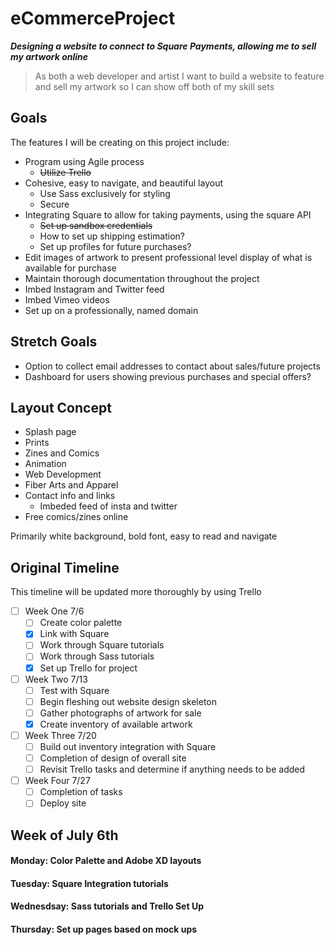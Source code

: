 # eCommerceProject
***Designing a website to connect to Square Payments, allowing me to sell my artwork online***

>As both a web developer and artist 
>I want to build a website to feature and sell my artwork 
>so I can show off both of my skill sets

## Goals

The features I will be creating on this project include: 

- Program using Agile process
  - ~~Utilize Trello~~
- Cohesive, easy to navigate, and beautiful layout
  - Use Sass exclusively for styling
  - Secure
- Integrating Square to allow for taking payments, using the square API
  - ~~Set up sandbox credentials~~
  - How to set up shipping estimation? 
  - Set up profiles for future purchases? 
- Edit images of artwork to present professional level display of what is available for purchase
- Maintain thorough documentation throughout the project
- Imbed Instagram and Twitter feed
- Imbed Vimeo videos
- Set up on a professionally, named domain

## Stretch Goals

- Option to collect email addresses to contact about sales/future projects
- Dashboard for users showing previous purchases and special offers? 

## Layout Concept

- Splash page
- Prints 
- Zines and Comics
- Animation
- Web Development
- Fiber Arts and Apparel
- Contact info and links
  - Imbeded feed of insta and twitter
- Free comics/zines online

Primarily white background, bold font, easy to read and navigate

## Original Timeline

This timeline will be updated more thoroughly by using Trello

- [ ] Week One 7/6
  - [ ] Create color palette
  - [x] Link with Square
  - [ ] Work through Square tutorials
  - [ ] Work through Sass tutorials
  - [x] Set up Trello for project 
- [ ] Week Two 7/13
  - [ ] Test with Square
  - [ ] Begin fleshing out website design skeleton
  - [ ] Gather photographs of artwork for sale
  - [x] Create inventory of available artwork
- [ ] Week Three 7/20
  - [ ] Build out inventory integration with Square
  - [ ] Completion of design of overall site
  - [ ] Revisit Trello tasks and determine if anything needs to be added
- [ ] Week Four 7/27
  - [ ] Completion of tasks
  - [ ] Deploy site
  
## Week of July 6th
  #### Monday: Color Palette and Adobe XD layouts 
  #### Tuesday: Square Integration tutorials
  #### Wednesdsay: Sass tutorials and Trello Set Up
  #### Thursday: Set up pages based on mock ups
  

  

